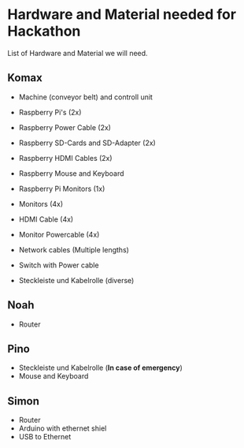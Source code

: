# Hardware and Material needed for Hackathon
List of Hardware and Material we will need.

## Komax
- Machine (conveyor belt) and controll unit
- Raspberry Pi's (2x)
- Raspberry Power Cable (2x)
- Raspberry SD-Cards and SD-Adapter (2x)
- Raspberry HDMI Cables (2x)
- Raspberry Mouse and Keyboard
- Raspberry Pi Monitors (1x)

- Monitors (4x)
- HDMI Cable (4x)
- Monitor Powercable (4x)

- Network cables (Multiple lengths)
- Switch with Power cable

- Steckleiste und Kabelrolle (diverse)

## Noah
- Router 

## Pino
- Steckleiste und Kabelrolle (**In case of emergency**)
- Mouse and Keyboard

## Simon
- Router
- Arduino with ethernet shiel
- USB to Ethernet
